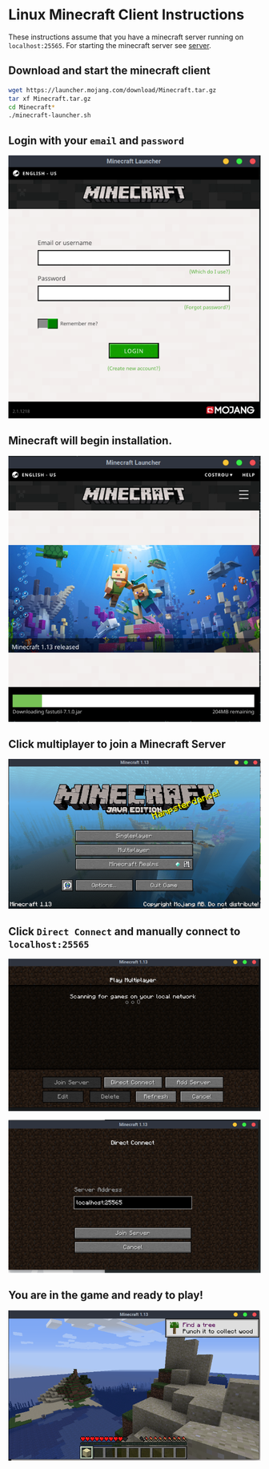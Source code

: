 # Linux Minecraft Client Instructions

These instructions assume that you have a minecraft server running on
`localhost:25565`. For starting the minecraft server see
[server](server.md).

## Download and start the minecraft client

```bash
wget https://launcher.mojang.com/download/Minecraft.tar.gz
tar xf Minecraft.tar.gz
cd Minecraft*
./minecraft-launcher.sh
```

## Login with your `email` and `password`

![Minecraft Client Login](../images/linux-minecraft-login.png)

## Minecraft will begin installation.

![Minecraft Installation](../images/linux-minecraft-client-installation.png)

## Click multiplayer to join a Minecraft Server

![Minecraft Start Screen](../images/linux-minecraft-start.png)

## Click `Direct Connect` and manually connect to `localhost:25565`

![Minecraft Multiplayer Server](../images/linux-minecraft-multiplayer-server.png)

![Minecraft Direct Connect](../images/linux-minecraft-direct-connect.png)

## You are in the game and ready to play!

![Minecraft Playing](../images/linux-minecraft-playing.png)
